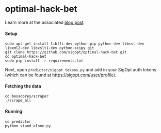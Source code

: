# optimal-hack-bet

Learn more at the associated [blog post](http://blog.sigopt.com/post/136340340198/sigopt-for-ml-using-model-tuning-to-beat-vegas).

#### Setup
```
sudo apt-get install libffi-dev python-pip python-dev libssl-dev libxml2-dev libxslt1-dev python-scipy git
git clone https://github.com/sigopt/optimal-hack-bet.git
cd optimal-hack-bet
sudo pip install -r requirements.txt
```

Next, open `predictor/sigopt_tokens.py` and add in your SigOpt auth tokens
(which can be found at https://sigopt.com/user/profile).

#### Fetching the data
```
cd boxscores/scraper
./scrape_all
```

#### Running
```
cd predictor
python stand_alone.py
```
